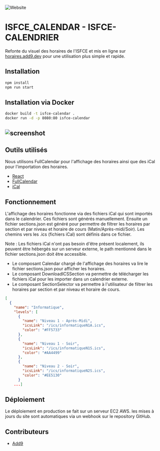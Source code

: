 ![Website](https://img.shields.io/website?url=https://horaires.add9.dev/)

# ISFCE_CALENDAR - ISFCE-CALENDRIER

Refonte du visuel des horaires de l'ISFCE et mis en ligne sur [horaires.add9.dev](https://horaires.add9.dev/) pour une utilisation plus simple et rapide.

## Installation

```bash
npm install
npm run start
```

## Installation via Docker

```bash
docker build -t isfce-calendar .
docker run -d -p 8080:80 isfce-calendar
```
![screenshot](https://cdn.discordapp.com/attachments/942581318154342442/1279817080786518036/image.png?ex=66d5d209&is=66d48089&hm=9d7465a0edf4ab9dec06ccb0a9cb11df8b0f0d4f35c0a864cb4610c61bf04af8&)
---

## Outils utilisés

Nous utilisons FullCalendar pour l'affichage des horaires ainsi que des iCal pour l'importation des horaires.
- [React](https://fr.react.dev/)
- [FullCalendar](https://fullcalendar.io/)
- [iCal](https://icalendar.org/)


## Fonctionnement

L'affichage des horaires fonctionne via des fichiers iCal qui sont importés dans le calendrier. Ces fichiers sont
générés manuellement.
Ensuite un fichier sections.json est généré pour permettre de filtrer les horaires par section et par niveau et horaire
de cours (Matin/Après-midi/Soir).
Les chemins vers les .ics (fichiers iCal) sont définis dans ce fichier.

Note : Les fichiers iCal n'ont pas besoin d'être présent localement, ils peuvent être hébergés sur un serveur externe, le path mentionné dans le fichier sections.json doit être accessible.

- Le composant Calendar chargé de l'affichage des horaires va lire le fichier sections.json pour afficher les horaires.
- Le composant DownloadICSSection va permettre de télécharger les fichiers iCal pour les importer dans un calendrier externe.
- Le composant SectionSelector va permettre à l'utilisateur de filtrer les horaires par section et par niveau et horaire de cours.
```json
[
  {
    "name": "Informatique",
    "levels": [
      {
        "name": "Niveau 1 - Après-Midi",
        "icsLink": "/ics/informatiqueN1A.ics",
        "color": "#FF5733"
      },
      {
        "name": "Niveau 1 - Soir",
        "icsLink": "/ics/informatiqueN1S.ics",
        "color": "#AA4499"
      },
      {
        "name": "Niveau 2 - Soir",
        "icsLink": "/ics/informatiqueN2S.ics",
        "color": "#EE5130"
      }
    ...]
```

## Déploiement

Le déploiement en production se fait sur un serveur EC2 AWS. les mises à jours du site sont automatiques via un webhook sur le repository GitHub.

## Contributeurs

- [Add9](https://github.com/Add9Dev/)